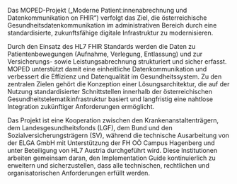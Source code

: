 Das MOPED-Projekt („Moderne Patient:innenabrechnung und Datenkommunikation on FHIR“) verfolgt das Ziel, die österreichische Gesundheitsdatenkommunikation im administrativen Bereich durch eine standardisierte, zukunftsfähige digitale Infrastruktur zu modernisieren.

Durch den Einsatz des HL7 FHIR Standards werden die Daten zu Patientenbewegungen (Aufnahme, Verlegung, Entlassung) und zur Versicherungs- sowie Leistungsabrechnung strukturiert und sicher erfasst. MOPED unterstützt damit eine einheitliche Datenkommunikation und verbessert die Effizienz und Datenqualität im Gesundheitssystem. Zu den zentralen Zielen gehört die Konzeption einer Lösungsarchitektur, die auf der Nutzung standardisierter Schnittstellen innerhalb der österreichischen Gesundheitstelematikinfrastruktur basiert und langfristig eine nahtlose Integration zukünftiger Anforderungen ermöglicht.

Das Projekt ist eine Kooperation zwischen den Krankenanstaltenträgern, dem Landesgesundheitsfonds (LGF), dem Bund und den Sozialversicherungsträgern (SV), während die technische Ausarbeitung von der ELGA GmbH mit Unterstützung der FH OÖ Campus Hagenberg und unter Beteiligung von HL7 Austria durchgeführt wird. Diese Institutionen arbeiten gemeinsam daran, den Implementation Guide kontinuierlich zu erweitern und sicherzustellen, dass alle technischen, rechtlichen und organisatorischen Anforderungen erfüllt werden.
